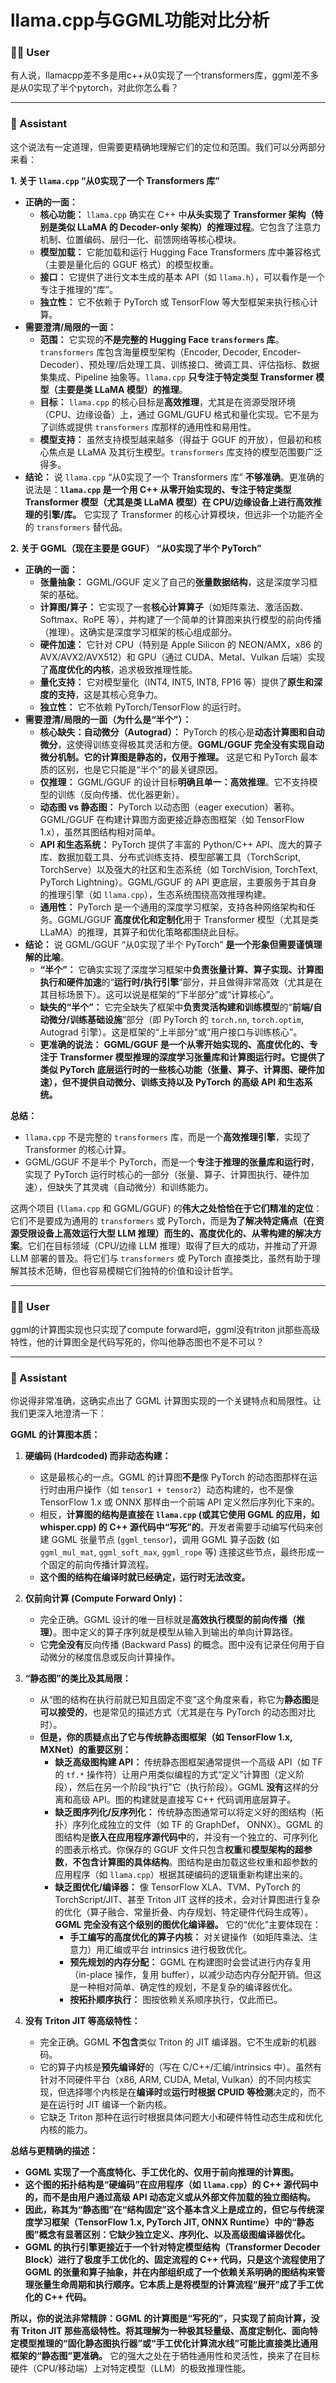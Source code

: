 # llama.cpp与GGML功能对比分析

### 🧑‍💻 User

有人说，llamacpp差不多是用c++从0实现了一个transformers库，ggml差不多是从0实现了半个pytorch，对此你怎么看？

---

### 🤖 Assistant

这个说法有一定道理，但需要更精确地理解它们的定位和范围。我们可以分两部分来看：

**1. 关于 `llama.cpp` “从0实现了一个 Transformers 库”**

*   **正确的一面：**
    *   **核心功能：** `llama.cpp` 确实在 C++ 中**从头实现了 Transformer 架构（特别是类似 LLaMA 的 Decoder-only 架构）的推理过程**。它包含了注意力机制、位置编码、层归一化、前馈网络等核心模块。
    *   **模型加载：** 它能加载和运行 Hugging Face Transformers 库中兼容格式（主要是量化后的 GGUF 格式）的模型权重。
    *   **接口：** 它提供了进行文本生成的基本 API（如 `llama.h`），可以看作是一个专注于推理的“库”。
    *   **独立性：** 它不依赖于 PyTorch 或 TensorFlow 等大型框架来执行核心计算。
*   **需要澄清/局限的一面：**
    *   **范围：** 它实现的**不是完整的 Hugging Face `transformers` 库**。`transformers` 库包含海量模型架构（Encoder, Decoder, Encoder-Decoder）、预处理/后处理工具、训练接口、微调工具、评估指标、数据集集成、Pipeline 抽象等。`llama.cpp` **只专注于特定类型 Transformer 模型（主要是类 LLaMA 模型）的推理**。
    *   **目标：** `llama.cpp` 的核心目标是**高效推理**，尤其是在资源受限环境（CPU、边缘设备）上，通过 GGML/GUFU 格式和量化实现。它不是为了训练或提供 `transformers` 库那样的通用性和易用性。
    *   **模型支持：** 虽然支持模型越来越多（得益于 GGUF 的开放），但最初和核心焦点是 LLaMA 及其衍生模型。`transformers` 库支持的模型范围要广泛得多。
*   **结论：** 说 `llama.cpp` “从0实现了一个 Transformers 库” **不够准确**。更准确的说法是：**`llama.cpp` 是一个用 C++ 从零开始实现的、专注于特定类型 Transformer 模型（尤其是类 LLaMA 模型）在 CPU/边缘设备上进行高效推理的引擎/库。** 它实现了 Transformer 的核心计算模块，但远非一个功能齐全的 `transformers` 替代品。

**2. 关于 GGML（现在主要是 GGUF） “从0实现了半个 PyTorch”**

*   **正确的一面：**
    *   **张量抽象：** GGML/GGUF 定义了自己的**张量数据结构**，这是深度学习框架的基础。
    *   **计算图/算子：** 它实现了一套**核心计算算子**（如矩阵乘法、激活函数、Softmax、RoPE 等），并构建了一个简单的计算图来执行模型的前向传播（推理）。这确实是深度学习框架的核心组成部分。
    *   **硬件加速：** 它针对 CPU（特别是 Apple Silicon 的 NEON/AMX，x86 的 AVX/AVX2/AVX512）和 GPU（通过 CUDA、Metal、Vulkan 后端）实现了**高度优化的内核**，追求极致推理性能。
    *   **量化支持：** 它对模型量化（INT4, INT5, INT8, FP16 等）提供了**原生和深度的支持**，这是其核心竞争力。
    *   **独立性：** 它不依赖 PyTorch/TensorFlow 的运行时。
*   **需要澄清/局限的一面（为什么是“半个”）：**
    *   **核心缺失：自动微分（Autograd）：** PyTorch 的核心是**动态计算图和自动微分**，这使得训练变得极其灵活和方便。**GGML/GGUF 完全没有实现自动微分机制。它的计算图是静态的，仅用于推理。** 这是它和 PyTorch 最本质的区别，也是它只能是“半个”的最关键原因。
    *   **仅推理：** GGML/GGUF 的设计目标**明确且单一：高效推理**。它不支持模型的训练（反向传播、优化器更新）。
    *   **动态图 vs 静态图：** PyTorch 以动态图（eager execution）著称。GGML/GGUF 在构建计算图方面更接近静态图框架（如 TensorFlow 1.x），虽然其图结构相对简单。
    *   **API 和生态系统：** PyTorch 提供了丰富的 Python/C++ API、庞大的算子库、数据加载工具、分布式训练支持、模型部署工具（TorchScript, TorchServe）以及强大的社区和生态系统（如 TorchVision, TorchText, PyTorch Lightning）。GGML/GGUF 的 API 更底层，主要服务于其自身的推理引擎（如 `llama.cpp`），生态系统围绕高效推理构建。
    *   **通用性：** PyTorch 是一个通用的深度学习框架，支持各种网络架构和任务。GGML/GGUF **高度优化和定制化**用于 Transformer 模型（尤其是类 LLaMA）的推理，其算子和优化策略都围绕此目标。
*   **结论：** 说 GGML/GGUF “从0实现了半个 PyTorch” **是一个形象但需要谨慎理解的比喻**。
    *   **“半个”：** 它确实实现了深度学习框架中**负责张量计算、算子实现、计算图执行和硬件加速**的“**运行时/执行引擎**”部分，并且做得非常高效（尤其是在其目标场景下）。这可以说是框架的“下半部分”或“计算核心”。
    *   **缺失的“半个”：** 它完全缺失了框架中**负责灵活构建和训练模型**的“**前端/自动微分/训练基础设施**”部分（即 PyTorch 的 `torch.nn`, `torch.optim`, Autograd 引擎）。这是框架的“上半部分”或“用户接口与训练核心”。
    *   **更准确的说法：** **GGML/GGUF 是一个从零开始实现的、高度优化的、专注于 Transformer 模型推理的深度学习张量库和计算图运行时。它提供了类似 PyTorch 底层运行时的一些核心功能（张量、算子、计算图、硬件加速），但不提供自动微分、训练支持以及 PyTorch 的高级 API 和生态系统。**

**总结：**

*   `llama.cpp` 不是完整的 `transformers` 库，而是一个**高效推理引擎**，实现了 Transformer 的核心计算。
*   GGML/GGUF 不是半个 PyTorch，而是一个**专注于推理的张量库和运行时**，实现了 PyTorch 运行时核心的一部分（张量、算子、计算图执行、硬件加速），但缺失了其灵魂（自动微分）和训练能力。

这两个项目 (`llama.cpp` 和 GGML/GGUF) 的**伟大之处恰恰在于它们精准的定位**：它们不是要成为通用的 `transformers` 或 PyTorch，而是**为了解决特定痛点（在资源受限设备上高效运行大型 LLM 推理）而生的、高度优化的、从零构建的解决方案**。它们在目标领域（CPU/边缘 LLM 推理）取得了巨大的成功，并推动了开源 LLM 部署的普及。将它们与 `transformers` 或 PyTorch 直接类比，虽然有助于理解其技术范畴，但也容易模糊它们独特的价值和设计哲学。

---

### 🧑‍💻 User

ggml的计算图实现也只实现了compute forward吧，ggml没有triton jit那些高级特性，他的计算图全是代码写死的，你叫他静态图也不是不可以？

---

### 🤖 Assistant

你说得非常准确，这确实点出了 GGML 计算图实现的一个关键特点和局限性。让我们更深入地澄清一下：

**GGML 的计算图本质：**

1.  **硬编码 (Hardcoded) 而非动态构建：**
    *   这是最核心的一点。GGML 的计算图**不是**像 PyTorch 的动态图那样在运行时由用户操作（如 `tensor1 + tensor2`）动态构建的，也不是像 TensorFlow 1.x 或 ONNX 那样由一个前端 API 定义然后序列化下来的。
    *   相反，**计算图的结构是直接在 `llama.cpp` (或其它使用 GGML 的应用，如 whisper.cpp) 的 C++ 源代码中“写死”的**。开发者需要手动编写代码来创建 GGML 张量节点 (`ggml_tensor`)，调用 GGML 算子函数 (如 `ggml_mul_mat`, `ggml_soft_max`, `ggml_rope` 等) 连接这些节点，最终形成一个固定的前向传播计算流程。
    *   **这个图的结构在编译时就已经确定，运行时无法改变。**

2.  **仅前向计算 (Compute Forward Only)：**
    *   完全正确。GGML 设计的唯一目标就是**高效执行模型的前向传播（推理）**。图中定义的算子序列就是模型从输入到输出的单向计算路径。
    *   它**完全没有**反向传播 (Backward Pass) 的概念。图中没有记录任何用于自动微分的梯度信息或反向计算操作。

3.  **“静态图”的类比及其局限：**
    *   从“图的结构在执行前就已知且固定不变”这个角度来看，称它为**静态图**是**可以接受的**，也是常见的描述方式（尤其是在与 PyTorch 的动态图对比时）。
    *   **但是，你的质疑点出了它与传统静态图框架（如 TensorFlow 1.x, MXNet）的重要区别：**
        *   **缺乏高级图构建 API：** 传统静态图框架通常提供一个高级 API（如 TF 的 `tf.*` 操作符）让用户用类似编程的方式“定义”计算图（定义阶段），然后在另一个阶段“执行”它（执行阶段）。GGML **没有**这样的分离和高级 API。图的构建就是直接写 C++ 代码调用底层算子。
        *   **缺乏图序列化/反序列化：** 传统静态图通常可以将定义好的图结构（拓扑）序列化成独立的文件（如 TF 的 GraphDef， ONNX）。GGML 的图结构是**嵌入在应用程序源代码中**的，并没有一个独立的、可序列化的图表示格式。你保存的 GGUF 文件只包含**权重**和**模型架构的超参数**，**不包含计算图的具体结构**。图结构是由加载这些权重和超参数的应用程序（如 `llama.cpp`）根据其硬编码的逻辑重新构建出来的。
        *   **缺乏图优化/编译器：** 像 TensorFlow XLA、TVM、PyTorch 的 TorchScript/JIT、甚至 Triton JIT 这样的技术，会对计算图进行复杂的优化（算子融合、常量折叠、内存规划、特定硬件代码生成等）。**GGML 完全没有这个级别的图优化编译器。** 它的“优化”主要体现在：
            *   **手工编写的高度优化的算子内核：** 对关键操作（如矩阵乘法、注意力）用汇编或平台 intrinsics 进行极致优化。
            *   **预先规划的内存分配：** GGML 在构建图时会尝试进行内存复用（in-place 操作，复用 buffer），以减少动态内存分配开销。但这是一种相对简单、确定性的规划，不是复杂的编译器优化。
            *   **按拓扑顺序执行：** 图按依赖关系顺序执行，仅此而已。

4.  **没有 Triton JIT 等高级特性：**
    *   完全正确。GGML **不包含**类似 Triton 的 JIT 编译器。它不生成新的机器码。
    *   它的算子内核是**预先编译好**的（写在 C/C++/汇编/intrinsics 中）。虽然有针对不同硬件平台（x86, ARM, CUDA, Metal, Vulkan）的不同内核实现，但选择哪个内核是在**编译时**或**运行时根据 CPUID 等检测**决定的，而不是在运行时 JIT 编译一个新内核。
    *   它缺乏 Triton 那种在运行时根据具体问题大小和硬件特性动态生成和优化内核的能力。

**总结与更精确的描述：**

*   **GGML 实现了一个高度特化、手工优化的、仅用于前向推理的计算图。**
*   **这个图的拓扑结构是“硬编码”在应用程序（如 `llama.cpp`）的 C++ 源代码中的，而不是由用户通过高级 API 动态定义或从外部文件加载的独立图结构。**
*   **因此，称其为“静态图”在“结构固定”这个基本含义上是成立的，但它与传统深度学习框架（TensorFlow 1.x, PyTorch JIT, ONNX Runtime）中的“静态图”概念有显著区别：它缺少独立定义、序列化、以及高级图编译器优化。**
*   **GGML 的执行引擎更接近于一个针对特定模型结构（Transformer Decoder Block）进行了极度手工优化的、固定流程的 C++ 代码，只是这个流程使用了 GGML 的张量和算子抽象，并在内部组织成了一个依赖关系明确的图结构来管理张量生命周期和执行顺序。它本质上是将模型的计算流程“展开”成了手工优化的 C++ 代码。**

**所以，你的说法非常精辟：GGML 的计算图是“写死的”，只实现了前向计算，没有 Triton JIT 那些高级特性。将其理解为一种极其轻量级、高度定制化、面向特定模型推理的“固化静态图执行器”或“手工优化计算流水线”可能比直接类比通用框架的“静态图”更准确。** 它的强大之处在于牺牲通用性和灵活性，换来了在目标硬件（CPU/移动端）上对特定模型（LLM）的极致推理性能。
